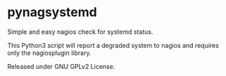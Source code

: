 pynagsystemd
============

Simple and easy nagios check for systemd status.

This Python3 script will report a degraded system to nagios and requires only the nagiosplugin library.

Released under GNU GPLv2 License.
